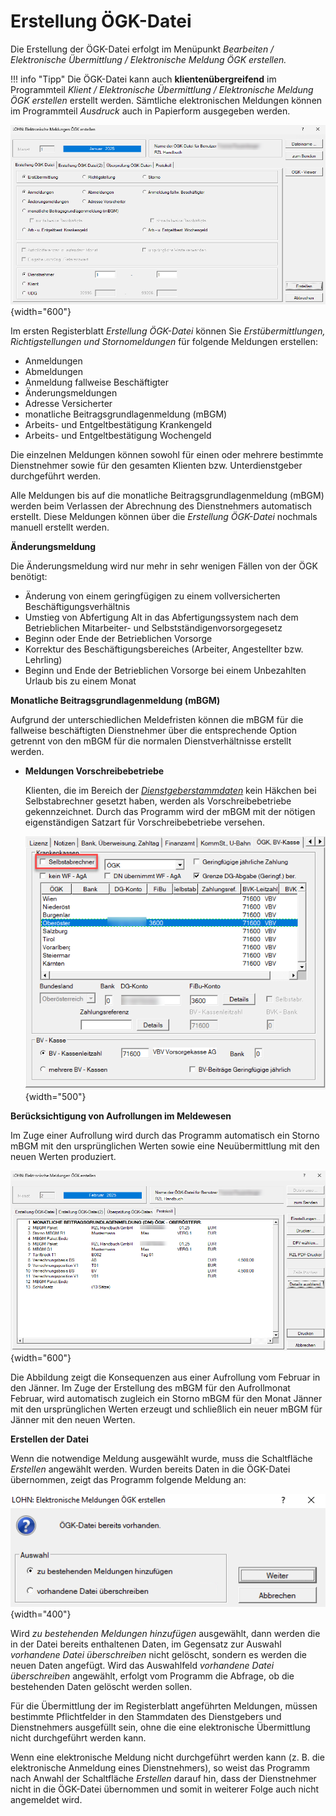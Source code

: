 # Erstellung ÖGK-Datei

Die Erstellung der ÖGK-Datei erfolgt im Menüpunkt *Bearbeiten / Elektronische Übermittlung / Elektronische Meldung ÖGK erstellen.*

!!! info "Tipp"
    Die ÖGK-Datei kann auch **klientenübergreifend** im Programmteil *Klient / Elektronische Übermittlung / Elektronische Meldung ÖGK erstellen* erstellt werden. Sämtliche elektronischen Meldungen können im Programmteil *Ausdruck* auch in Papierform ausgegeben werden.

![Image](<img/image181.png>){width="600"}

Im ersten Registerblatt *Erstellung ÖGK-Datei* können Sie *Erstübermittlungen, Richtigstellungen und Stornomeldungen* für folgende Meldungen erstellen:

- Anmeldungen
- Abmeldungen
- Anmeldung fallweise Beschäftigter
- Änderungsmeldungen
- Adresse Versicherter
- monatliche Beitragsgrundlagenmeldung (mBGM)
- Arbeits- und Entgeltbestätigung Krankengeld
- Arbeits- und Entgeltbestätigung Wochengeld

Die einzelnen Meldungen können sowohl für einen oder mehrere bestimmte Dienstnehmer sowie für den gesamten Klienten bzw. Unterdienstgeber durchgeführt werden.

Alle Meldungen bis auf die monatliche Beitragsgrundlagenmeldung (mBGM) werden beim Verlassen der Abrechnung des Dienstnehmers automatisch erstellt. Diese Meldungen können über die *Erstellung ÖGK-Datei* nochmals manuell erstellt werden.

**Änderungsmeldung**

Die Änderungsmeldung wird nur mehr in sehr wenigen Fällen von der ÖGK benötigt:

- Änderung von einem geringfügigen zu einem vollversicherten Beschäftigungsverhältnis
- Umstieg von Abfertigung Alt in das Abfertigungssystem nach dem Betrieblichen Mitarbeiter- und Selbstständigenvorsorgegesetz
- Beginn oder Ende der Betrieblichen Vorsorge
- Korrektur des Beschäftigungsbereiches (Arbeiter, Angestellter bzw. Lehrling)
- Beginn und Ende der Betrieblichen Vorsorge bei einem Unbezahlten Urlaub bis zu einem Monat

**Monatliche Beitragsgrundlagenmeldung (mBGM)**

Aufgrund der unterschiedlichen Meldefristen können die mBGM für die fallweise beschäftigten Dienstnehmer über die entsprechende Option getrennt von den mBGM für die normalen Dienstverhältnisse erstellt werden.

- **Meldungen Vorschreibebetriebe**

    Klienten, die im Bereich der [*Dienstgeberstammdaten*](../../Klientenstammdaten/Stammdaten_Klient/OEGK_BV-Kasse.md) kein Häkchen bei Selbstabrechner gesetzt haben, werden als Vorschreibebetriebe gekennzeichnet. Durch das Programm wird der mBGM mit der nötigen eigenständigen Satzart für Vorschreibebetriebe versehen.

    ![Image](img/image189.png){width="500"}

**Berücksichtigung von Aufrollungen im Meldewesen**

Im Zuge einer Aufrollung wird durch das Programm automatisch ein Storno mBGM mit den ursprünglichen Werten sowie eine Neuübermittlung mit den neuen Werten produziert.

![Image](<img/image182.png>){width="600"}

Die Abbildung zeigt die Konsequenzen aus einer Aufrollung vom Februar in den Jänner. Im Zuge der Erstellung des mBGM für den Aufrollmonat Februar, wird automatisch zugleich ein Storno mBGM für den Monat Jänner mit den ursprünglichen Werten erzeugt und schließlich ein neuer mBGM für Jänner mit den neuen Werten.

**Erstellen der Datei**

Wenn die notwendige Meldung ausgewählt wurde, muss die Schaltfläche *Erstellen* angewählt werden. Wurden bereits Daten in die ÖGK-Datei übernommen, zeigt das Programm folgende Meldung an:

![Image](<img/image188.png>){width="400"}

Wird *zu bestehenden Meldungen hinzufügen* ausgewählt, dann werden die in der Datei bereits enthaltenen Daten, im Gegensatz zur Auswahl *vorhandene Datei überschreiben* nicht gelöscht, sondern es werden die neuen Daten angefügt. Wird das Auswahlfeld *vorhandene Datei überschreiben* angewählt, erfolgt vom Programm die Abfrage, ob die bestehenden Daten gelöscht werden sollen.

Für die Übermittlung der im Registerblatt angeführten Meldungen, müssen bestimmte Pflichtfelder in den Stammdaten des Dienstgebers und Dienstnehmers ausgefüllt sein, ohne die eine elektronische Übermittlung nicht durchgeführt werden kann.

Wenn eine elektronische Meldung nicht durchgeführt werden kann (z. B. die elektronische Anmeldung eines Dienstnehmers), so weist das Programm nach Anwahl der Schaltfläche *Erstellen* darauf hin, dass der Dienstnehmer nicht in die ÖGK-Datei übernommen und somit in weiterer Folge auch nicht angemeldet wird.
